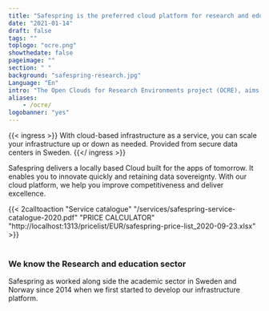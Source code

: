 ```yaml
---
title: "Safespring is the preferred cloud platform for research and education"
date: "2021-01-14"
draft: false
tags: ""
toplogo: "ocre.png"
showthedate: false
pageimage: ""
section: " "
background: "safespring-research.jpg"
Language: "En"
intro: "The Open Clouds for Research Environments project (OCRE), aims to accelerate cloud adoption in the European research community."
aliases:
    - /ocre/
logobanner: "yes"
---
```


{{< ingress >}}
With cloud-based infrastructure as a service, you can scale your infrastructure up or down as needed. Provided from secure data centers in Sweden.
{{</ ingress >}}

Safespring delivers a locally based Cloud built for the apps of tomorrow. It enables you to innovate quickly and retaining data sovereignty. With our cloud platform, we help you improve competitiveness and deliver excellence.

{{< 2calltoaction "Service catalogue" "/services/safespring-service-catalogue-2020.pdf" "PRICE CALCULATOR" "http://localhost:1313/pricelist/EUR/safespring-price-list_2020-09-23.xlsx" >}}
<br><br>

### We know the Research and education sector
Safespring as worked along side the academic sector in Sweden and Norway since 2014 when we first started to develop our infrastructure platform.
